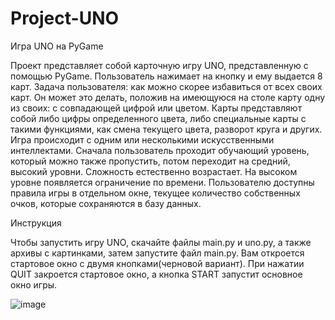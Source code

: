 # Project-UNO
Игра UNO на PyGame

Проект представляет собой карточную игру UNO, представленную с помощью PyGame.
Пользователь нажимает на кнопку и ему выдается 8 карт. Задача пользователя: как можно скорее избавиться от всех своих
карт. Он может это делать, положив на имеющуюся на столе карту одну из своих: с совпадающей цифрой или цветом. Карты
представляют собой либо цифры определенного цвета, либо специальные карты с такими функциями, как смена текущего цвета,
разворот круга и других. Игра происходит с одним или несколькими искусственными интеллектами. Сначала пользователь
проходит обучающий уровень, который можно также пропустить, потом переходит на средний, высокий уровни. Сложность
естественно возрастает. На высоком уровне появляется ограничение по времени. Пользователю доступны правила игры в
отдельном окне, текущее количество собственных очков, которые сохраняются в базу данных.


Инструкция

Чтобы запустить игру UNO, скачайте файлы main.py и uno.py, а также архивы с картинками, затем запустите файл main.py. Вам откроется стартовое окно с двумя кнопками(черновой вариант). 
При нажатии QUIT закроется стартовое окно, а кнопка START запустит основное окно игры. 


![image](https://user-images.githubusercontent.com/94629961/148652313-3e59c807-9e1d-4ea1-86e6-db28233b5ad8.png)
